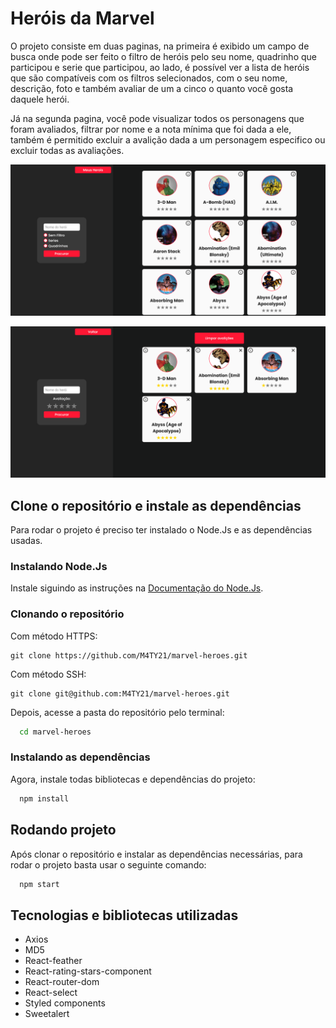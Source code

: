 # Heróis da Marvel

O projeto consiste em duas paginas, na primeira é exibido um campo de busca onde pode ser feito o filtro de heróis pelo seu nome, quadrinho que participou e serie que participou, ao lado, é possível ver a lista de heróis que são compatíveis com os filtros selecionados, com o seu nome, descrição, foto e também avaliar de um a cinco o quanto você gosta daquele herói.

Já na segunda pagina, você pode visualizar todos os personagens que foram avaliados, filtrar por nome e a nota mínima que foi dada a ele, também é permitido excluir a avalição dada a um personagem especifico ou excluir todas as avaliações.

![marvel-00](./src/assets/marvel-0.png)

![marvel-01](./src/assets/marvel-1.png)

## Clone o repositório e instale as dependências

Para rodar o projeto é preciso ter instalado o Node.Js e as dependências usadas.

### Instalando Node.Js

Instale siguindo as instruções na [Documentação do Node.Js](https://nodejs.org/pt-br/download/).

### Clonando o repositório

Com método HTTPS:

```git
git clone https://github.com/M4TY21/marvel-heroes.git
```

Com método SSH:

```git
git clone git@github.com:M4TY21/marvel-heroes.git
```

Depois, acesse a pasta do repositório pelo terminal:

```bash
  cd marvel-heroes
```

### Instalando as dependências

Agora, instale todas bibliotecas e dependências do projeto:

```bash
  npm install
```

## Rodando projeto

Após clonar o repositório e instalar as dependências necessárias, para rodar o projeto basta usar o seguinte comando:

```bash
  npm start
```

## Tecnologias e bibliotecas utilizadas

- Axios
- MD5
- React-feather
- React-rating-stars-component
- React-router-dom
- React-select
- Styled components
- Sweetalert
